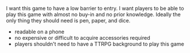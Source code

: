 I want this game to have a low barrier to entry. I want players to be able to play this game with almost no buy-in and no prior knowledge. Ideally the only thing they should need is pen, paper, and dice.
- readable on a phone
- no expensive or difficult to acquire accessories required
- players shouldn't need to have a TTRPG background to play this game